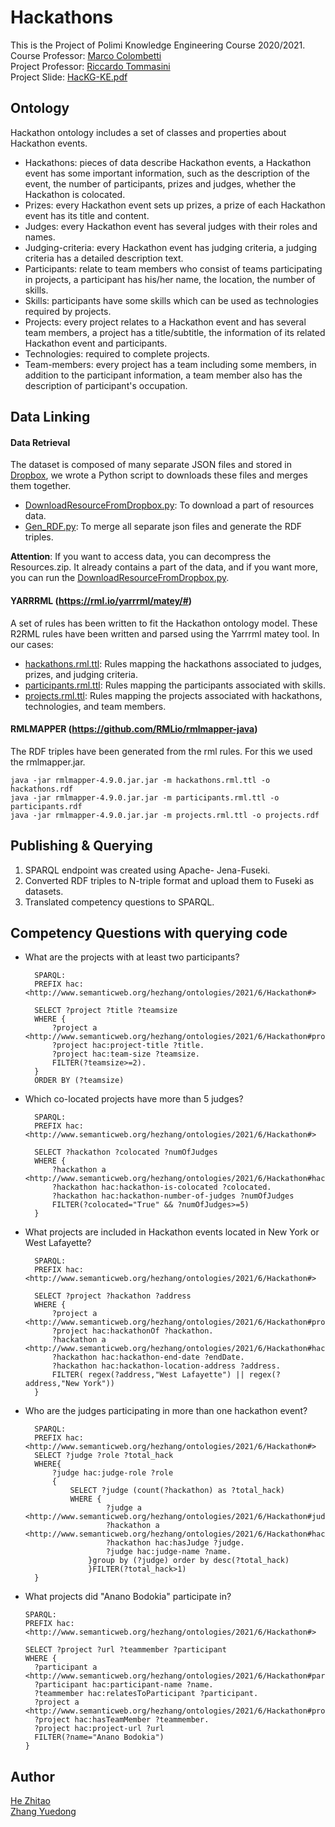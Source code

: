 # Hackathons
This is the Project of Polimi Knowledge Engineering Course 2020/2021. <br>
Course Professor:  [Marco Colombetti](https://www.deib.polimi.it/ita/personale/dettagli/60520) <br>
Project Professor: [Riccardo Tommasini](https://riccardotommasini.com/) <br>
Project Slide: [HacKG-KE.pdf](https://github.com/ZHANG-Y-D/HacKG--KnowledgeEngineering-Polimi/blob/main/Documentation/HacKG-KE.pdf)


## Ontology
Hackathon ontology includes a set of classes and properties about Hackathon events.
* Hackathons: pieces of data describe Hackathon events, a Hackathon event has some important information, such as the description of the event, the number of participants, prizes and judges, whether the Hackathon is colocated. 
* Prizes: every Hackathon event sets up prizes, a prize of each Hackathon event has its title and content.
* Judges: every Hackathon event has several judges with their roles and names.
* Judging-criteria: every Hackathon event has judging criteria, a judging criteria has a detailed description text.
* Participants: relate to team members who consist of teams participating in projects, a participant has his/her name, the location, the number of skills.
* Skills: participants have some skills which can be used as technologies required by projects.
* Projects: every project relates to a Hackathon event and  has several team members, a project has a title/subtitle, the information of its related Hackathon event and participants. 
* Technologies: required to complete projects.
* Team-members: every project has a team including some members, in addition to the participant information, a team member also has the description of participant's occupation.

## Data Linking

#### Data Retrieval 
The dataset is composed of many separate JSON files and stored in [Dropbox](https://www.dropbox.com/sh/4i4tp6y0kl2lk24/AAAnU8WV-XFa_cMGMNclrAiLa?dl=0), we wrote a Python script to downloads these files and merges them together.
* [DownloadResourceFromDropbox.py](https://github.com/ZHANG-Y-D/HacKG--KnowledgeEngineering-Polimi/blob/main/DownloadResourceFromDropbox.py): To download a part of resources data.
* [Gen_RDF.py](https://github.com/ZHANG-Y-D/HacKG--KnowledgeEngineering-Polimi/blob/main/Gen_RDF.py): To merge all separate json files and generate the RDF triples.

**Attention**: If you want to access data, you can decompress the Resources.zip. It already contains a part of the data, and if you want more, you can run the [DownloadResourceFromDropbox.py](https://github.com/ZHANG-Y-D/HacKG--KnowledgeEngineering-Polimi/blob/main/DownloadResourceFromDropbox.py).


#### YARRRML (https://rml.io/yarrrml/matey/#)
A set of rules has been written to fit the Hackathon ontology model. These R2RML rules have been written and parsed using the Yarrrml matey tool. In our cases:
* [hackathons.rml.ttl](https://github.com/ZHANG-Y-D/HacKG--KnowledgeEngineering-Polimi/blob/main/Ontologies_and_data/hackathons.rml.ttl): Rules mapping the hackathons associated to judges, prizes, and judging criteria. 
* [participants.rml.ttl](https://github.com/ZHANG-Y-D/HacKG--KnowledgeEngineering-Polimi/blob/main/Ontologies_and_data/participants.rml.ttl): Rules mapping the participants associated with skills. 
* [projects.rml.ttl](https://github.com/ZHANG-Y-D/HacKG--KnowledgeEngineering-Polimi/blob/main/Ontologies_and_data/projects.rml.ttl): Rules mapping the projects associated with hackathons, technologies, and team members. 



#### RMLMAPPER (https://github.com/RMLio/rmlmapper-java) 
The RDF triples have been generated from the rml rules. For this we used the rmlmapper.jar. <br>

    java -jar rmlmapper-4.9.0.jar.jar -m hackathons.rml.ttl -o hackathons.rdf
    java -jar rmlmapper-4.9.0.jar.jar -m participants.rml.ttl -o participants.rdf
    java -jar rmlmapper-4.9.0.jar.jar -m projects.rml.ttl -o projects.rdf

## Publishing & Querying
1. SPARQL endpoint was created using Apache- Jena-Fuseki.
2. Converted RDF triples to N-triple format and upload them to Fuseki as datasets.
3. Translated competency questions to SPARQL.




## Competency Questions with querying code
* What are the projects with at least two participants?
  ```
    SPARQL:
    PREFIX hac: <http://www.semanticweb.org/hezhang/ontologies/2021/6/Hackathon#>
    
    SELECT ?project ?title ?teamsize
    WHERE {
        ?project a  <http://www.semanticweb.org/hezhang/ontologies/2021/6/Hackathon#projects>.
        ?project hac:project-title ?title.
        ?project hac:team-size ?teamsize.
        FILTER(?teamsize>=2).
    }
    ORDER BY (?teamsize)
  ```
* Which co-located projects have more than 5 judges?
  ```
    SPARQL:
    PREFIX hac: <http://www.semanticweb.org/hezhang/ontologies/2021/6/Hackathon#>
    
    SELECT ?hackathon ?colocated ?numOfJudges
    WHERE {
        ?hackathon a  <http://www.semanticweb.org/hezhang/ontologies/2021/6/Hackathon#hackathons>.
        ?hackathon hac:hackathon-is-colocated ?colocated.
        ?hackathon hac:hackathon-number-of-judges ?numOfJudges
        FILTER(?colocated="True" && ?numOfJudges>=5)
    }
  ```
* What projects are included in Hackathon events located in New York or West Lafayette?
  ```
    SPARQL:
    PREFIX hac: <http://www.semanticweb.org/hezhang/ontologies/2021/6/Hackathon#>
    
    SELECT ?project ?hackathon ?address
    WHERE {
        ?project a <http://www.semanticweb.org/hezhang/ontologies/2021/6/Hackathon#projects>.
        ?project hac:hackathonOf ?hackathon.
        ?hackathon a  <http://www.semanticweb.org/hezhang/ontologies/2021/6/Hackathon#hackathons>.
        ?hackathon hac:hackathon-end-date ?endDate.
        ?hackathon hac:hackathon-location-address ?address.
        FILTER( regex(?address,"West Lafayette") || regex(?address,"New York"))
    }
  ```
  
* Who are the judges participating in more than one hackathon event?
  ```
    SPARQL:
    PREFIX hac: <http://www.semanticweb.org/hezhang/ontologies/2021/6/Hackathon#>
    SELECT ?judge ?role ?total_hack
    WHERE{
        ?judge hac:judge-role ?role
        {
            SELECT ?judge (count(?hackathon) as ?total_hack)
            WHERE {
                    ?judge a <http://www.semanticweb.org/hezhang/ontologies/2021/6/Hackathon#judges>.
                    ?hackathon a <http://www.semanticweb.org/hezhang/ontologies/2021/6/Hackathon#hackathons>.  
                    ?hackathon hac:hasJudge ?judge.
                    ?judge hac:judge-name ?name.
                }group by (?judge) order by desc(?total_hack)
                }FILTER(?total_hack>1)
    }
  ```
* What projects did "Anano Bodokia" participate in?
    ```
    SPARQL:
    PREFIX hac: <http://www.semanticweb.org/hezhang/ontologies/2021/6/Hackathon#>
    
    SELECT ?project ?url ?teammember ?participant
    WHERE {
      ?participant a <http://www.semanticweb.org/hezhang/ontologies/2021/6/Hackathon#participants>.
      ?participant hac:participant-name ?name.
      ?teammember hac:relatesToParticipant ?participant.
      ?project a  <http://www.semanticweb.org/hezhang/ontologies/2021/6/Hackathon#projects>.
      ?project hac:hasTeamMember ?teammember.
      ?project hac:project-url ?url
      FILTER(?name="Anano Bodokia")
    }
    ```

## Author
[He Zhitao](https://github.com/zhitaohe-polimi)    <br>
[Zhang Yuedong](https://github.com/ZHANG-Y-D)
